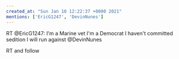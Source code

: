 ```yaml
---
created_at: "Sun Jan 10 12:22:37 +0000 2021"
mentions: ['EricG1247', 'DevinNunes']
---
```


RT @EricG1247: I'm a Marine vet
I'm a Democrat
I haven't committed sedition
I will run against @DevinNunes

RT and follow